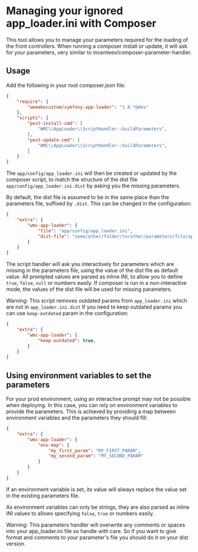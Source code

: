 # Managing your ignored app_loader.ini with Composer

This tool allows you to manage your parameters required for the loading of
the front controllers. When running a composer install or update, it will
ask for your parameters, very similar to incenteev/composer-parameter-handler.

## Usage

Add the following in your root composer.json file:

```json
{
    "require": {
        "wemakecustom/symfony-app-loader": "1.0.*@dev"
    },
    "scripts": {
        "post-install-cmd": [
            "WMC\\AppLoader\\ScriptHandler::buildParameters",
        ],
        "post-update-cmd": [
            "WMC\\AppLoader\\ScriptHandler::buildParameters",
        ]
    }
}
```

The ``app/config/app_loader.ini`` will then be created or updated by the
composer script, to match the structure of the dist file ``app/config/app_loader.ini.dist``
by asking you the missing parameters.

By default, the dist file is assumed to be in the same place than the parameters
file, suffixed by ``.dist``. This can be changed in the configuration:

```json
{
    "extra": {
        "wmc-app-loader": {
            "file": "app/config/app_loader.ini",
            "dist-file": "some/other/folder/to/other/parameters/file/app_loader.ini.dist"
        }
    }
}
```

The script handler will ask you interactively for parameters which are missing
in the parameters file, using the value of the dist file as default value.
All prompted values are parsed as inline INI, to allow you to define ``true``,
``false``, ``null`` or numbers easily.
If composer is run in a non-interactive mode, the values of the dist file
will be used for missing parameters.

Warning: This script removes outdated params from ``app_loader.ini`` which are not in ``app_loader.ini.dist``
If you need to keep outdated params you can use `keep-outdated` param in the configuration:
```json
{
    "extra": {
        "wmc-app-loader": {
            "keep-outdated": true,
        }
    }
}
```

## Using environment variables to set the parameters

For your prod environment, using an interactive prompt may not be possible
when deploying. In this case, you can rely on environment variables to provide
the parameters. This is achieved by providing a map between environment variables
and the parameters they should fill:

```json
{
    "extra": {
        "wmc-app-loader": {
            "env-map": {
                "my_first_param": "MY_FIRST_PARAM",
                "my_second_param": "MY_SECOND_PARAM"
            }
        }
    }
}
```

If an environment variable is set, its value will always replace the value
set in the existing parameters file.

As environment variables can only be strings, they are also parsed as inline
INI values to allows specifying ``false``, ``true`` or numbers easily.

Warning: This parameters handler will overwrite any comments or spaces into
your app_loader.ini file so handle with care. So if you want to give format
and comments to your parameter's file you should do it on your dist version.
